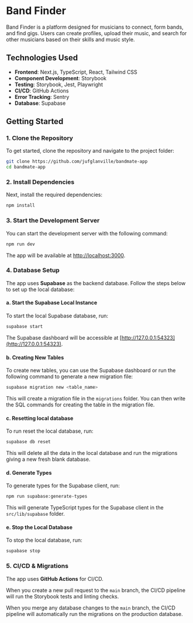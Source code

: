 # Band Finder

Band Finder is a platform designed for musicians to connect, form bands, and find gigs. Users can create profiles, upload their music, and search for other musicians based on their skills and music style.

## Technologies Used

- **Frontend**: Next.js, TypeScript, React, Tailwind CSS
- **Component Development**: Storybook
- **Testing**: Storybook, Jest, Playwright
- **CI/CD**: GitHub Actions
- **Error Tracking**: Sentry
- **Database**: Supabase

## Getting Started

### 1. Clone the Repository

To get started, clone the repository and navigate to the project folder:

```bash
git clone https://github.com/jufglanville/bandmate-app
cd bandmate-app
```

### 2. Install Dependencies

Next, install the required dependencies:

```bash
npm install
```

### 3. Start the Development Server

You can start the development server with the following command:

```bash
npm run dev
```

The app will be available at [http://localhost:3000](http://localhost:3000).

### 4. Database Setup

The app uses **Supabase** as the backend database. Follow the steps below to set up the local database:

#### a. Start the Supabase Local Instance

To start the local Supabase database, run:

```bash
supabase start
```

The Supabase dashboard will be accessible at [http://127.0.0.1:54323](http://127.0.0.1:54323).

#### b. Creating New Tables

To create new tables, you can use the Supabase dashboard or run the following command to generate a new migration file:

```bash
supabase migration new <table_name>
```

This will create a migration file in the `migrations` folder. You can then write the SQL commands for creating the table in the migration file.

#### c. Resetting local database

To run reset the local database, run:

```bash
supabase db reset
```

This will delete all the data in the local database and run the migrations giving a new fresh blank database.

#### d. Generate Types

To generate types for the Supabase client, run:

```bash
npm run supabase:generate-types
```

This will generate TypeScript types for the Supabase client in the `src/lib/supabase` folder.

#### e. Stop the Local Database

To stop the local database, run:

```bash
supabase stop
```

### 5. CI/CD & Migrations

The app uses **GitHub Actions** for CI/CD.

When you create a new pull request to the `main` branch, the CI/CD pipeline will run the Storybook tests and linting checks.

When you merge any database changes to the `main` branch, the CI/CD pipeline will automatically run the migrations on the production database.
